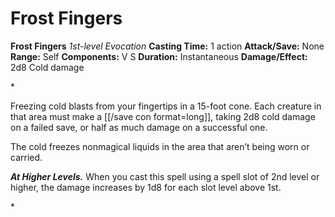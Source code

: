 # Frost Fingers

**Frost Fingers**
_1st-level Evocation_
**Casting Time:** 1 action
**Attack/Save:** None
**Range:** Self
**Components:** V S
**Duration:** Instantaneous
**Damage/Effect:** 2d8 Cold damage

*<p>Freezing cold blasts from your fingertips in a 15-foot cone. Each creature in that area must make a [[/save con format=long]], taking 2d8 cold damage on a failed save, or half as much damage on a successful one.

The cold freezes nonmagical liquids in the area that aren’t being worn or carried.

*****At Higher Levels.***** When you cast this spell using a spell slot of 2nd level or higher, the damage increases by 1d8 for each slot level above 1st.</p>*